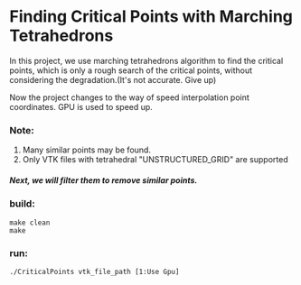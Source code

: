 
# Finding Critical Points with Marching Tetrahedrons

In this project, we use marching tetrahedrons algorithm to find the critical points, which is only a rough search of the critical points, without considering the degradation.(It's not accurate. Give up)

Now the project changes to the way of speed interpolation point coordinates.
GPU is used to speed up.

### Note: 
1. Many similar points may be found. 
2. Only VTK files with tetrahedral "UNSTRUCTURED_GRID" are supported
##### Next, we will filter them to remove similar points.

### build:
    make clean
    make

### run:
    ./CriticalPoints vtk_file_path [1:Use Gpu]
